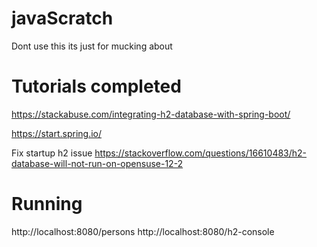 # javaScratch
Dont use this its just for mucking about

# Tutorials completed
https://stackabuse.com/integrating-h2-database-with-spring-boot/

https://start.spring.io/

Fix startup h2 issue
https://stackoverflow.com/questions/16610483/h2-database-will-not-run-on-opensuse-12-2

# Running
http://localhost:8080/persons
http://localhost:8080/h2-console
